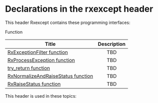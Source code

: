 # Declarations in the rxexcept header
This header Rxexcept contains these programming interfaces:

Function

| Title        | Description    |
| ------------- |:-------------:|
| [RxExceptionFilter function](nf-rxexcept-rxexceptionfilter.md) | TBD |
| [RxProcessException function](nf-rxexcept-rxprocessexception.md) | TBD |
| [try_return function](nf-rxexcept-try-return.md) | TBD |
| [RxNormalizeAndRaiseStatus function](nf-rxexcept-rxnormalizeandraisestatus.md) | TBD |
| [RxRaiseStatus function](nf-rxexcept-rxraisestatus.md) | TBD |

This header is used in these topics:

